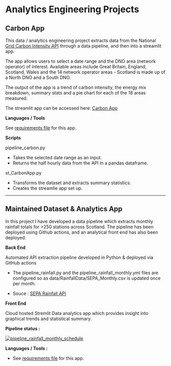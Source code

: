 # **Analytics Engineering Projects**

## **Carbon App**

This data / analytics engineering project extracts data from the National [Grid Carbon Intensity API](https://carbon-intensity.github.io/api-definitions/#carbon-intensity-api-v2-0-0) through a data pipeline, and then into a streamlit app.

The app allows users to select a date range and the DNO area (network operator) of interest. Available areas include Great Britain, England, Scotland, Wales and the 14 network operator areas - Scotland is made up of a North DNO and a South DNO.

The output of the app is a trend of carbon intensity, the energy mix breakdown, summary stats and a pie chart for each of the 18 areas measured.

The streamlit app can be accessed here: [Carbon App](https://share.streamlit.io/idataengineer/dataeng-carbonapp/main/CarbonApp.py)

**Languages / Tools**

See [requirements file](req/req_carbon_app.txt) for this app.

**Scripts**

pipeline_carbon.py

- Takes the selected date range as an input.
- Returns the half hourly data from the API in a pandas dataframe.

st_CarbonApp.py

- Transforms the dataset and extracts summary statistics.
- Creates the streamlie app set up.

---

## **Maintained Dataset & Analytics App**

In this project I have developed a data pipeline which extracts monthly rainfall totals for >250 stations across Scotland. The pipeline has been deployed using Github actions, and an analytical front end has also been deployed.

**Back End**

Automated API extraction pipeline developed in Python & deployed via GitHub actions

- The pipeline_rainfall.py and the pipeline_rainfall_monthly.yml files are configured so as data/RainfallData/SEPA_Monthly.csv is updated once per month.

- Souce : [SEPA Rainfall API](https://www2.sepa.org.uk/rainfall/DataDownload)

**Front End**

Cloud hosted Stremlit Data analytics app which provides insight into graphical trends and statistical summary.

**Pipeline status :**

[![pipeline_rainfall_monthly_schedule](https://github.com/iDataEngineer/Analytics-Engineering/actions/workflows/pipeline_rainfall_monthly.yml/badge.svg)](https://github.com/iDataEngineer/Analytics-Engineering/actions/workflows/pipeline_rainfall_monthly.yml)

**Languages / Tools :**

- See [requirements file](req/req_rain_app.txt) for this app.
